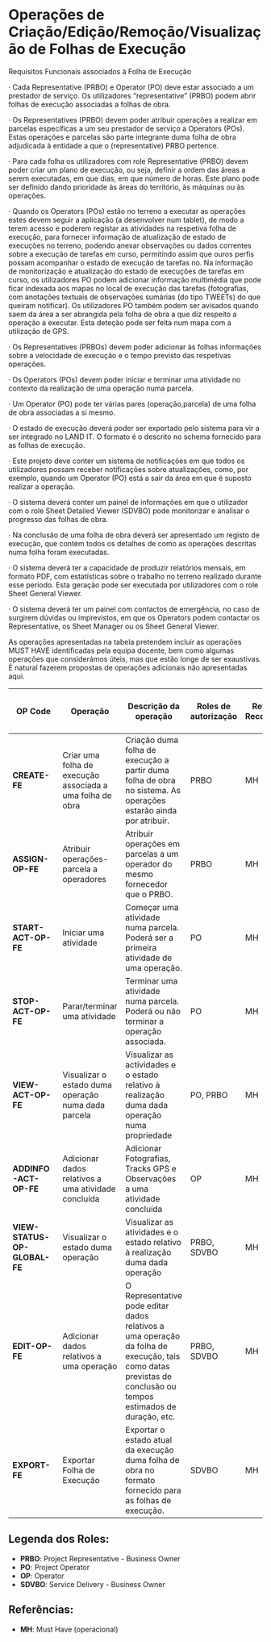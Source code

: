 # Operações de Criação/Edição/Remoção/Visualização de Folhas de Execução

Requisitos Funcionais associados à Folha de Execução

· Cada Representative (PRBO) e Operator (PO) deve estar associado a um prestador de serviço. Os utilizadores “representative” (PRBO) podem abrir folhas de execução associadas a folhas de obra.

· Os Representatives (PRBO) devem poder atribuir operações a realizar em parcelas específicas a um seu prestador de serviço a Operators (POs). Estas operações e parcelas são parte integrante duma folha de obra adjudicada à entidade a que o (representative) PRBO pertence.

· Para cada folha os utilizadores com role Representative (PRBO) devem poder criar um plano de execução, ou seja, definir a ordem das áreas a serem executadas, em que dias, em que número de horas. Este plano pode ser definido dando prioridade às áreas do território, às máquinas ou às operações.

· Quando os Operators (POs) estão no terreno a executar as operações estes devem seguir a aplicação (a desenvolver num tablet), de modo a terem acesso e poderem registar as atividades na respetiva folha de execução, para fornecer informação de atualização de estado de execuções no terreno, podendo anexar observações ou dados correntes sobre a execução de tarefas em curso, permitindo assim que ouros perfis possam acompanhar o estado de execução de tarefas no. Na informação de monitorização e atualização do estado de execuções de tarefas em curso, os utilizadores PO podem adicionar informação multimédia que pode ficar indexada aos mapas no local de execução das tarefas (fotografias, com anotações textuais de observações sumárias (do tipo TWEETs) do que queiram notificar). Os utilizadores PO também podem ser avisados quando saem da área a ser abrangida pela folha de obra a que diz respeito a operação a executar. Esta deteção pode ser feita num mapa com a utilização de GPS.

· Os Representatives (PRBOs) devem poder adicionar às folhas informações sobre a velocidade de execução e o tempo previsto das respetivas operações.

· Os Operators (POs) devem poder iniciar e terminar uma atividade no contexto da realização de uma operação numa parcela.

· Um Operator (PO) pode ter várias pares (operação,parcela) de uma folha de obra associadas a si mesmo.

· O estado de execução deverá poder ser exportado pelo sistema para vir a ser integrado no LAND IT. O formato é o descrito no schema fornecido para as folhas de execução.

· Este projeto deve conter um sistema de notificações em que todos os utilizadores possam receber notificações sobre atualizações, como, por exemplo, quando um Operator (PO) está a sair da área em que é suposto realizar a operação.

· O sistema deverá conter um painel de informações em que o utilizador com o role Sheet Detailed Viewer (SDVBO) pode monitorizar e analisar o progresso das folhas de obra.

· Na conclusão de uma folha de obra deverá ser apresentado um registo de execução, que contém todos os detalhes de como as operações descritas numa folha foram executadas.

· O sistema deverá ter a capacidade de produzir relatórios mensais, em formato PDF, com estatísticas sobre o trabalho no terreno realizado durante esse período. Esta geração pode ser executada por utilizadores com o role Sheet General Viewer.

· O sistema deverá ter um painel com contactos de emergência, no caso de surgirem dúvidas ou imprevistos, em que os Operators podem contactar os Representative, os Sheet Manager ou os Sheet General Viewer.

As operações apresentadas na tabela pretendem incluir as operações MUST HAVE identificadas pela equipa docente, bem como algumas operações que considerámos úteis, mas que estão longe de ser exaustivas. É natural fazerem propostas de operações adicionais não apresentadas aqui.

| OP Code | Operação | Descrição da operação | Roles de autorização | Ref. Recom. | Priorização a definir pela equipa |
|---------|----------|----------------------|---------------------|-------------|-----------------------------------|
| **CREATE-FE** | Criar uma folha de execução associada a uma folha de obra | Criação duma folha de execução a partir duma folha de obra no sistema. As operações estarão ainda por atribuir. | PRBO | MH | |
| **ASSIGN-OP-FE** | Atribuir operações-parcela a operadores | Atribuir operações em parcelas a um operador do mesmo fornecedor que o PRBO. | PRBO | MH | |
| **START-ACT-OP-FE** | Iniciar uma atividade | Começar uma atividade numa parcela. Poderá ser a primeira atividade de uma operação. | PO | MH | |
| **STOP-ACT-OP-FE** | Parar/terminar uma atividade | Terminar uma atividade numa parcela. Poderá ou não terminar a operação associada. | PO | MH | |
| **VIEW-ACT-OP-FE** | Visualizar o estado duma operação numa dada parcela | Visualizar as actividades e o estado relativo à realização duma dada operação numa propriedade | PO, PRBO | MH | |
| **ADDINFO-ACT-OP-FE** | Adicionar dados relativos a uma atividade concluída | Adicionar Fotografias, Tracks GPS e Observações a uma atividade concluída | OP | MH | |
| **VIEW-STATUS-OP-GLOBAL-FE** | Visualizar o estado duma operação | Visualizar as atividades e o estado relativo à realização duma dada operação | PRBO, SDVBO | MH | |
| **EDIT-OP-FE** | Adicionar dados relativos a uma operação | O Representative pode editar dados relativos a uma operação da folha de execução, tais como datas previstas de conclusão ou tempos estimados de duração, etc. | PRBO, SDVBO | MH | |
| **EXPORT-FE** | Exportar Folha de Execução | Exportar o estado atual da execução duma folha de obra no formato fornecido para as folhas de execução. | SDVBO | MH | |

## Legenda dos Roles:
- **PRBO**: Project Representative - Business Owner
- **PO**: Project Operator  
- **OP**: Operator
- **SDVBO**: Service Delivery - Business Owner

## Referências:
- **MH**: Must Have (operacional)